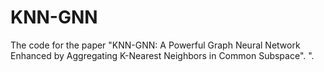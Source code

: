 # KNN-GNN
The code for the paper "KNN-GNN: A Powerful Graph Neural Network Enhanced by Aggregating K-Nearest Neighbors in Common Subspace". ".
